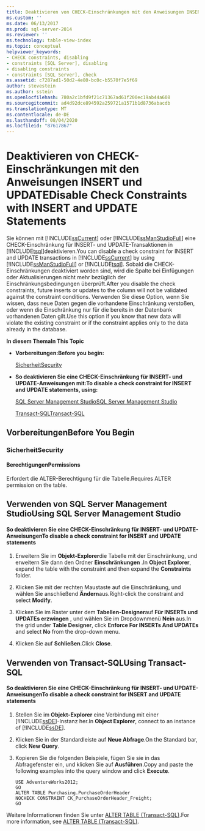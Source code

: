 ```yaml
---
title: Deaktivieren von CHECK-Einschränkungen mit den Anweisungen INSERT und UPDATE | Microsoft-Dokumentation
ms.custom: ''
ms.date: 06/13/2017
ms.prod: sql-server-2014
ms.reviewer: ''
ms.technology: table-view-index
ms.topic: conceptual
helpviewer_keywords:
- CHECK constraints, disabling
- constraints [SQL Server], disabling
- disabling constraints
- constraints [SQL Server], check
ms.assetid: c7287ad1-50d2-4e80-bc0c-b5570f7e5f69
author: stevestein
ms.author: sstein
ms.openlocfilehash: 780a2c1bfd9f21c71367ad61f200ec19ab44a608
ms.sourcegitcommit: ad4d92dce894592a259721a1571b1d8736abacdb
ms.translationtype: MT
ms.contentlocale: de-DE
ms.lasthandoff: 08/04/2020
ms.locfileid: "87617867"
---
```

# <a name="disable-check-constraints-with-insert-and-update-statements"></a><span data-ttu-id="3a01d-102">Deaktivieren von CHECK-Einschränkungen mit den Anweisungen INSERT und UPDATE</span><span class="sxs-lookup"><span data-stu-id="3a01d-102">Disable Check Constraints with INSERT and UPDATE Statements</span></span>
  <span data-ttu-id="3a01d-103">Sie können mit [!INCLUDE[ssCurrent](../../includes/sscurrent-md.md)] oder [!INCLUDE[ssManStudioFull](../../includes/ssmanstudiofull-md.md)] eine CHECK-Einschränkung für INSERT- und UPDATE-Transaktionen in [!INCLUDE[tsql](../../includes/tsql-md.md)]deaktivieren.</span><span class="sxs-lookup"><span data-stu-id="3a01d-103">You can disable a check constraint for INSERT and UPDATE transactions in [!INCLUDE[ssCurrent](../../includes/sscurrent-md.md)] by using [!INCLUDE[ssManStudioFull](../../includes/ssmanstudiofull-md.md)] or [!INCLUDE[tsql](../../includes/tsql-md.md)].</span></span> <span data-ttu-id="3a01d-104">Sobald die CHECK-Einschränkungen deaktiviert worden sind, wird die Spalte bei Einfügungen oder Aktualisierungen nicht mehr bezüglich der Einschränkungsbedingungen überprüft.</span><span class="sxs-lookup"><span data-stu-id="3a01d-104">After you disable the check constraints, future inserts or updates to the column will not be validated against the constraint conditions.</span></span> <span data-ttu-id="3a01d-105">Verwenden Sie diese Option, wenn Sie wissen, dass neue Daten gegen die vorhandene Einschränkung verstoßen, oder wenn die Einschränkung nur für die bereits in der Datenbank vorhandenen Daten gilt.</span><span class="sxs-lookup"><span data-stu-id="3a01d-105">Use this option if you know that new data will violate the existing constraint or if the constraint applies only to the data already in the database.</span></span>  
  
 <span data-ttu-id="3a01d-106">**In diesem Thema**</span><span class="sxs-lookup"><span data-stu-id="3a01d-106">**In This Topic**</span></span>  
  
-   <span data-ttu-id="3a01d-107">**Vorbereitungen:**</span><span class="sxs-lookup"><span data-stu-id="3a01d-107">**Before you begin:**</span></span>  
  
     [<span data-ttu-id="3a01d-108">Sicherheit</span><span class="sxs-lookup"><span data-stu-id="3a01d-108">Security</span></span>](#Security)  
  
-   <span data-ttu-id="3a01d-109">**So deaktivieren Sie eine CHECK-Einschränkung für INSERT- und UPDATE-Anweisungen mit:**</span><span class="sxs-lookup"><span data-stu-id="3a01d-109">**To disable a check constraint for INSERT and UPDATE statements, using:**</span></span>  
  
     [<span data-ttu-id="3a01d-110">SQL Server Management Studio</span><span class="sxs-lookup"><span data-stu-id="3a01d-110">SQL Server Management Studio</span></span>](#SSMSProcedure)  
  
     [<span data-ttu-id="3a01d-111">Transact-SQL</span><span class="sxs-lookup"><span data-stu-id="3a01d-111">Transact-SQL</span></span>](#TsqlProcedure)  
  
##  <a name="before-you-begin"></a><a name="BeforeYouBegin"></a> <span data-ttu-id="3a01d-112">Vorbereitungen</span><span class="sxs-lookup"><span data-stu-id="3a01d-112">Before You Begin</span></span>  
  
###  <a name="security"></a><a name="Security"></a> <span data-ttu-id="3a01d-113">Sicherheit</span><span class="sxs-lookup"><span data-stu-id="3a01d-113">Security</span></span>  
  
####  <a name="permissions"></a><a name="Permissions"></a> <span data-ttu-id="3a01d-114">Berechtigungen</span><span class="sxs-lookup"><span data-stu-id="3a01d-114">Permissions</span></span>  
 <span data-ttu-id="3a01d-115">Erfordert die ALTER-Berechtigung für die Tabelle.</span><span class="sxs-lookup"><span data-stu-id="3a01d-115">Requires ALTER permission on the table.</span></span>  
  
##  <a name="using-sql-server-management-studio"></a><a name="SSMSProcedure"></a> <span data-ttu-id="3a01d-116">Verwenden von SQL Server Management Studio</span><span class="sxs-lookup"><span data-stu-id="3a01d-116">Using SQL Server Management Studio</span></span>  
  
#### <a name="to-disable-a-check-constraint-for-insert-and-update-statements"></a><span data-ttu-id="3a01d-117">So deaktivieren Sie eine CHECK-Einschränkung für INSERT- und UPDATE-Anweisungen</span><span class="sxs-lookup"><span data-stu-id="3a01d-117">To disable a check constraint for INSERT and UPDATE statements</span></span>  
  
1.  <span data-ttu-id="3a01d-118">Erweitern Sie im **Objekt-Explorer**die Tabelle mit der Einschränkung, und erweitern Sie dann den Ordner **Einschränkungen** .</span><span class="sxs-lookup"><span data-stu-id="3a01d-118">In **Object Explorer**, expand the table with the constraint and then expand the **Constraints** folder.</span></span>  
  
2.  <span data-ttu-id="3a01d-119">Klicken Sie mit der rechten Maustaste auf die Einschränkung, und wählen Sie anschließend **Ändern**aus.</span><span class="sxs-lookup"><span data-stu-id="3a01d-119">Right-click the constraint and select **Modify**.</span></span>  
  
3.  <span data-ttu-id="3a01d-120">Klicken Sie im Raster unter dem **Tabellen-Designer**auf **Für INSERTs und UPDATEs erzwingen** , und wählen Sie im Dropdownmenü **Nein** aus.</span><span class="sxs-lookup"><span data-stu-id="3a01d-120">In the grid under **Table Designer**, click **Enforce For INSERTs And UPDATEs** and select **No** from the drop-down menu.</span></span>  
  
4.  <span data-ttu-id="3a01d-121">Klicken Sie auf **Schließen**.</span><span class="sxs-lookup"><span data-stu-id="3a01d-121">Click **Close**.</span></span>  
  
##  <a name="using-transact-sql"></a><a name="TsqlProcedure"></a> <span data-ttu-id="3a01d-122">Verwenden von Transact-SQL</span><span class="sxs-lookup"><span data-stu-id="3a01d-122">Using Transact-SQL</span></span>  
  
#### <a name="to-disable-a-check-constraint-for-insert-and-update-statements"></a><span data-ttu-id="3a01d-123">So deaktivieren Sie eine CHECK-Einschränkung für INSERT- und UPDATE-Anweisungen</span><span class="sxs-lookup"><span data-stu-id="3a01d-123">To disable a check constraint for INSERT and UPDATE statements</span></span>  
  
1.  <span data-ttu-id="3a01d-124">Stellen Sie im **Objekt-Explorer** eine Verbindung mit einer [!INCLUDE[ssDE](../../includes/ssde-md.md)]-Instanz her.</span><span class="sxs-lookup"><span data-stu-id="3a01d-124">In **Object Explorer**, connect to an instance of [!INCLUDE[ssDE](../../includes/ssde-md.md)].</span></span>  
  
2.  <span data-ttu-id="3a01d-125">Klicken Sie in der Standardleiste auf **Neue Abfrage**.</span><span class="sxs-lookup"><span data-stu-id="3a01d-125">On the Standard bar, click **New Query**.</span></span>  
  
3.  <span data-ttu-id="3a01d-126">Kopieren Sie die folgenden Beispiele, fügen Sie sie in das Abfragefenster ein, und klicken Sie auf **Ausführen**.</span><span class="sxs-lookup"><span data-stu-id="3a01d-126">Copy and paste the following examples into the query window and click **Execute**.</span></span>  
  
    ```  
    USE AdventureWorks2012;  
    GO  
    ALTER TABLE Purchasing.PurchaseOrderHeader  
    NOCHECK CONSTRAINT CK_PurchaseOrderHeader_Freight;   
    GO  
    ```  
  
 <span data-ttu-id="3a01d-127">Weitere Informationen finden Sie unter [ALTER TABLE &#40;Transact-SQL&#41;](/sql/t-sql/statements/alter-table-transact-sql).</span><span class="sxs-lookup"><span data-stu-id="3a01d-127">For more information, see [ALTER TABLE &#40;Transact-SQL&#41;](/sql/t-sql/statements/alter-table-transact-sql).</span></span>  
  
###  <a name="TsqlExample"></a>  
